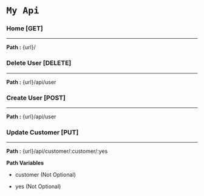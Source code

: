 #  `My Api` 
 
###   Home [GET] 
------------------------
**Path :** {url}/ 


###  Delete User [DELETE] 
------------------------
**Path :** {url}/api/user 


###  Create User [POST] 
------------------------
**Path :** {url}/api/user 


###  Update Customer [PUT] 
------------------------
**Path :** {url}/api/customer/:customer/:yes 

**Path Variables** 

* customer (Not Optional) 

* yes (Not Optional) 



